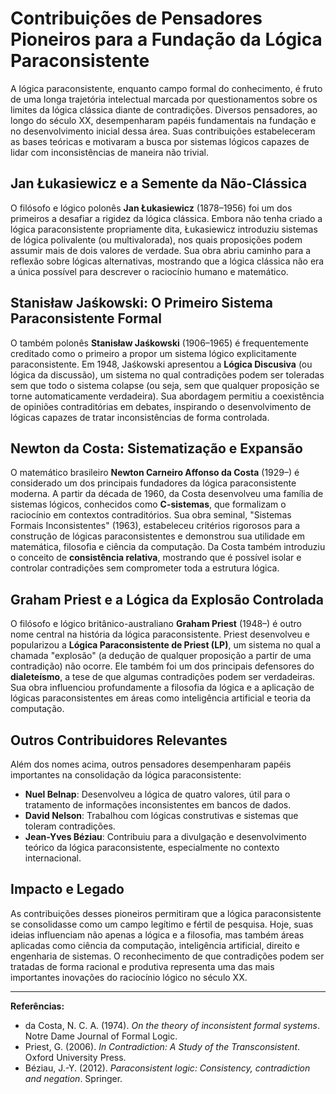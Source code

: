 
# Contribuições de Pensadores Pioneiros para a Fundação da Lógica Paraconsistente

A lógica paraconsistente, enquanto campo formal do conhecimento, é fruto de uma longa trajetória intelectual marcada por questionamentos sobre os limites da lógica clássica diante de contradições. Diversos pensadores, ao longo do século XX, desempenharam papéis fundamentais na fundação e no desenvolvimento inicial dessa área. Suas contribuições estabeleceram as bases teóricas e motivaram a busca por sistemas lógicos capazes de lidar com inconsistências de maneira não trivial.

## Jan Łukasiewicz e a Semente da Não-Clássica

O filósofo e lógico polonês **Jan Łukasiewicz** (1878–1956) foi um dos primeiros a desafiar a rigidez da lógica clássica. Embora não tenha criado a lógica paraconsistente propriamente dita, Łukasiewicz introduziu sistemas de lógica polivalente (ou multivalorada), nos quais proposições podem assumir mais de dois valores de verdade. Sua obra abriu caminho para a reflexão sobre lógicas alternativas, mostrando que a lógica clássica não era a única possível para descrever o raciocínio humano e matemático.

## Stanisław Jaśkowski: O Primeiro Sistema Paraconsistente Formal

O também polonês **Stanisław Jaśkowski** (1906–1965) é frequentemente creditado como o primeiro a propor um sistema lógico explicitamente paraconsistente. Em 1948, Jaśkowski apresentou a **Lógica Discusiva** (ou lógica da discussão), um sistema no qual contradições podem ser toleradas sem que todo o sistema colapse (ou seja, sem que qualquer proposição se torne automaticamente verdadeira). Sua abordagem permitiu a coexistência de opiniões contraditórias em debates, inspirando o desenvolvimento de lógicas capazes de tratar inconsistências de forma controlada.

## Newton da Costa: Sistematização e Expansão

O matemático brasileiro **Newton Carneiro Affonso da Costa** (1929–) é considerado um dos principais fundadores da lógica paraconsistente moderna. A partir da década de 1960, da Costa desenvolveu uma família de sistemas lógicos, conhecidos como **C-sistemas**, que formalizam o raciocínio em contextos contraditórios. Sua obra seminal, "Sistemas Formais Inconsistentes" (1963), estabeleceu critérios rigorosos para a construção de lógicas paraconsistentes e demonstrou sua utilidade em matemática, filosofia e ciência da computação. Da Costa também introduziu o conceito de **consistência relativa**, mostrando que é possível isolar e controlar contradições sem comprometer toda a estrutura lógica.

## Graham Priest e a Lógica da Explosão Controlada

O filósofo e lógico britânico-australiano **Graham Priest** (1948–) é outro nome central na história da lógica paraconsistente. Priest desenvolveu e popularizou a **Lógica Paraconsistente de Priest (LP)**, um sistema no qual a chamada "explosão" (a dedução de qualquer proposição a partir de uma contradição) não ocorre. Ele também foi um dos principais defensores do **dialeteísmo**, a tese de que algumas contradições podem ser verdadeiras. Sua obra influenciou profundamente a filosofia da lógica e a aplicação de lógicas paraconsistentes em áreas como inteligência artificial e teoria da computação.

## Outros Contribuidores Relevantes

Além dos nomes acima, outros pensadores desempenharam papéis importantes na consolidação da lógica paraconsistente:

- **Nuel Belnap**: Desenvolveu a lógica de quatro valores, útil para o tratamento de informações inconsistentes em bancos de dados.
- **David Nelson**: Trabalhou com lógicas construtivas e sistemas que toleram contradições.
- **Jean-Yves Béziau**: Contribuiu para a divulgação e desenvolvimento teórico da lógica paraconsistente, especialmente no contexto internacional.

## Impacto e Legado

As contribuições desses pioneiros permitiram que a lógica paraconsistente se consolidasse como um campo legítimo e fértil de pesquisa. Hoje, suas ideias influenciam não apenas a lógica e a filosofia, mas também áreas aplicadas como ciência da computação, inteligência artificial, direito e engenharia de sistemas. O reconhecimento de que contradições podem ser tratadas de forma racional e produtiva representa uma das mais importantes inovações do raciocínio lógico no século XX.

___
**Referências:**
- da Costa, N. C. A. (1974). *On the theory of inconsistent formal systems*. Notre Dame Journal of Formal Logic.
- Priest, G. (2006). *In Contradiction: A Study of the Transconsistent*. Oxford University Press.
- Béziau, J.-Y. (2012). *Paraconsistent logic: Consistency, contradiction and negation*. Springer.

